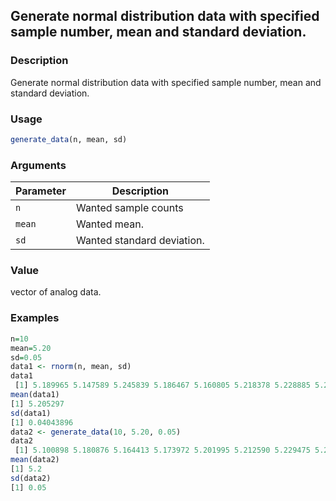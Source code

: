 ## Generate normal distribution data with specified sample number, mean and standard deviation.

### Description

Generate normal distribution data with specified sample number, mean and standard deviation.

### Usage

```r
generate_data(n, mean, sd)
```

### Arguments

| Parameter | Description                |
| --------- | -------------------------- |
| `n`       | Wanted sample counts       |
| `mean`    | Wanted mean.               |
| `sd`      | Wanted standard deviation. |

### Value

vector of analog data.

### Examples

```R
n=10
mean=5.20
sd=0.05
data1 <- rnorm(n, mean, sd)
data1
 [1] 5.189965 5.147589 5.245839 5.186467 5.160805 5.218378 5.228885 5.206091 5.283177 5.185772
mean(data1)
[1] 5.205297
sd(data1)
[1] 0.04043896
data2 <- generate_data(10, 5.20, 0.05)
data2
 [1] 5.100898 5.180876 5.164413 5.173972 5.201995 5.212590 5.229475 5.213745 5.290195 5.231842
mean(data2)
[1] 5.2
sd(data2)
[1] 0.05
```

